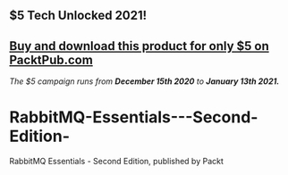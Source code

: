 ## $5 Tech Unlocked 2021!
[Buy and download this product for only $5 on PacktPub.com](https://www.packtpub.com/)
-----
*The $5 campaign         runs from __December 15th 2020__ to __January 13th 2021.__*

# RabbitMQ-Essentials---Second-Edition-
RabbitMQ Essentials - Second Edition, published by Packt
